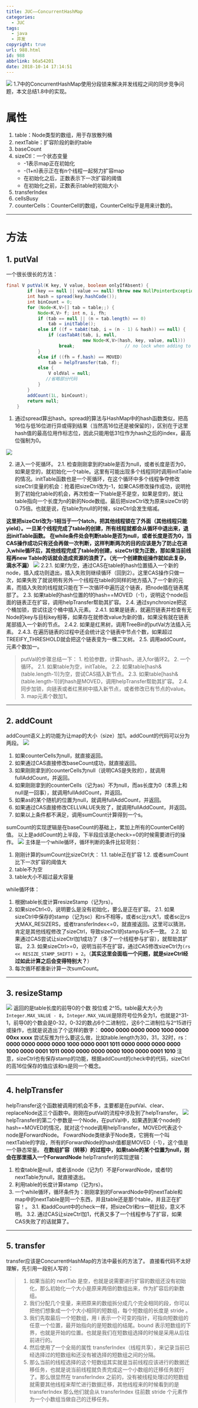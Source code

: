```yaml
---
title: JUC——ConcurrentHashMap
categories:
  - JUC
tags:
  - java
  - 并发
copyright: true
url: 988.html
id: 988
abbrlink: b6a54201
date: 2018-10-14 17:14:51
---
```


![](https://oss.kherrisan.cn/dbdcdc86ee06761292636a46d6fc8878.png) 1.7中的ConcurrentHashMap使用分段锁来解决并发线程之间的同步竞争问题，本文总结1.8中的实现。

<!-- more -->

属性
==

1.  table：Node类型的数组，用于存放散列桶
2.  nextTable：扩容阶段的新的table
3.  baseCount
4.  sizeCtl：一个状态变量
    *   -1表示map正在初始化
    *   -(1+n)表示正在有n个线程一起努力扩容map
    *   在初始化之后，正数表示下一次扩容的阈值
    *   在初始化之前，正数表示table的初始大小
5.  transferIndex
6.  cellsBusy
7.  counterCells：CounterCell的数组，CounterCell似乎是用来计数的。

* * *

方法
==

1\. putVal
----------

一个很长很长的方法：

```java
final V putVal(K key, V value, boolean onlyIfAbsent) {
        if (key == null || value == null) throw new NullPointerException();
        int hash = spread(key.hashCode());
        int binCount = 0;
        for (Node<K,V>[] tab = table;;) {
            Node<K,V> f; int n, i, fh;
            if (tab == null || (n = tab.length) == 0)
                tab = initTable();
            else if ((f = tabAt(tab, i = (n - 1) & hash)) == null) {
                if (casTabAt(tab, i, null,
                             new Node<K,V>(hash, key, value, null)))
                    break;                   // no lock when adding to empty bin
            }
            else if ((fh = f.hash) == MOVED)
                tab = helpTransfer(tab, f);
            else {
                V oldVal = null;
               //省略部分代码
            }
        }
        addCount(1L, binCount);
        return null;
    }

```

1.  通过spread算出hash。spread的算法与HashMap中的hash函数类似，把高16位与低16位进行异或得到结果（当然高16位还是被保留的），区别在于这里hash值的最高位用作标志位，因此只能用低31位作为hash之后的index，最高位强制为0。

![](https://oss.kherrisan.cn/41c3beacdddb68b5f1d36a4c8f64e884.png)

2.  进入一个死循环。 2.1. 检查刚刚拿到的table是否为null，或者长度是否为0，如果是空的，就初始化一个table。这里有可能出现多个线程同时调用initTable的情况。initTable函数也是一个死循环，在这个循环中多个线程争夺修改sizeCtrl变量的机会：抢着把sizeCtrl改为-1，如果CAS修改操作成功，说明抢到了初始化table的机会，再次检查一下table是不是空，如果是空的，就让table指向一个长度为n的新的Node数组。最后把sizeCtrl改为原来sizeCtrl的0.75倍。也就是说，在table为null的时候，sizeCtrl会发生缩减。

**这里把sizeCtrl改为-1相当于一个latch，把其他线程锁在了外面（其他线程只能yield）。一旦某个线程完成了table的创建，所有线程就都会从循环中退出来，退出initTable函数。** **在while条件处会判断table是否为null，或者长度是否为0，当CAS操作成功只有还会再做一次判断，这样判断两次的目的应该是为了防止在进入while循环后，其他线程完成了table的创建，sizeCtrl变为正数，那如果当前线程再new Table的话就会造成资源的浪费了。（光一个创建数组操作就如此复杂，滴水不漏）** ![](https://oss.kherrisan.cn/e4d0c7796b2b0dcde9efc3856ef7cc13.png) 2.2.1. 如果f为空，通过CAS在table的hash位置插入一个新的node，插入成功则退出，插入失败则继续循环（回到2）。这里CAS操作只做一次，如果失败了就说明有另外一个线程在table的同样的地方插入了一个新的元素，而插入失败的线程就只能在下一次循环中遍历这个链表，把node插在链表尾部了。 2.3. 如果table的hash位置的f的hash==MOVED（-1），说明这个node后面的链表正在扩容，调用helpTransfer帮助其扩容。 2.4. 通过synchronize把这个桶加锁，尝试往这个桶中插入元素。 2.4.1. 如果是链表，就遍历链表并检查有无Node的key与目标key相等，如果存在就修改value为新的值，如果没有就在链表尾部插入一个新的节点。 2.4.2. 如果是红黑树，调用TreeBin的putVal方法插入元素。 2.4.3. 在遍历链表的过程中还会统计这个链表中节点个数，如果超过TREEIFY_THRESHOLD就会把这个链表变为一棵二叉树。 2.5. 调用addCount，元素个数加一。

> putVal的步骤总结一下： 1. 检验参数，计算hash，进入for循环2。 2. 一个循环。 2.1. 如果table为空，initTable。 2.2. 如果table\[hash&(table.length-1)\]为空，尝试CAS插入新节点。 2.3. 如果table\[hash&(table.length-1)\]的hash是MOVED，调用helpTransfer帮助其扩容。 2.4. 同步加锁，向链表或者红黑树中插入新节点，或者修改已有节点的value。 3. map元素个数加1。

* * *

2\. addCount
------------

addCount语义上的功能为让map的大小（size）加1。addCount的代码可以分为两段。 ![](https://oss.kherrisan.cn/987256f0e0ac59d7826222cacb3183a0.png)

1.  如果counterCells为null，就直接返回。
2.  如果通过CAS直接修改baseCount成功，就直接返回。
3.  如果刚刚拿到的counterCells为null（说明CAS是失败的），就调用fullAddCount，并返回。
4.  如果刚刚拿到的counterCells（记为as）不为null，而as长度为0（本质上和null是一回事），就调用fullAddCount，并返回。
5.  如果as的某个随机的位置为null，就调用fullAddCount，并返回。
6.  如果通过CAS直接修改CELLVALUE失败了，就调用fullAddCount，并返回。
7.  如果以上条件都不满足，调用sumCount计算得到一个s。

sumCount的实现逻辑是在baseCount的基础上，累加上所有的CounterCell的值。 以上是addCount的上半段，下半段应该是check>=0的时候需要进行的操作。 ![](https://oss.kherrisan.cn/470aa3a3a2732ede598cc39debc99980.png) 主体是一个while循环，循环判断的条件比较苛刻：

1.  刚刚计算的sumCount比sizeCtrl大： 1.1. table正在扩容 1.2. 或者sumCount比下一次扩容的阈值大
2.  table不为空
3.  table大小不超过最大容量

while循环体：

1.  根据table长度计算resizeStamp（记为rs）。
2.  如果sizeCtrl<0，说明要么是没有初始化，要么是正在扩容。 2.1. 如果sizeCtrl中保存的stamp（记为sc）和rs不相等，或者sc比rs大1，或者sc比rs大MAX_RESIZERS，或者transferIndex<=0，就直接返回。这里可以猜测，肯定是其他线程修改了sizeCtrl，导致sizeCtrl的stamp与rs不一致。 2.2. 如果通过CAS尝试让sizeCtrl加1成功了（多了一个线程参与扩容），就帮助其扩容。 2.3. 如果sizeCtrl>=0，说明当前不在扩容，通过CAS修改sizeCtrl为`(rs << RESIZE_STAMP_SHIFT) + 2`。（**其实这里会面临一个问题，就是sizeCtrl经过如此计算之后会变得特别大？**）
3.  每次循环都重新计算一次sumCount。

* * *

3\. resizeStamp
---------------

![](https://oss.kherrisan.cn/6640e8c8a5b2ab14a87427946e3893eb.png) 返回的是table长度的前导0的个数 按位或 2^15。table最大大小为`Integer.MAX_VALUE - 8`，`Integer.MAX_VALUE`是除符号位外全为1，也就是2^31-1，前导0的个数会是0-32，0-32的数占6个二进制位，这6个二进制位与2^15进行或操作，也就是说造出了个这样的数字： **0000 0000 0000 0000 1000 0000 00xx xxxx** 尝试反推为什么要这么做，比如table.length为30，31，32时，rs： **0000 0000 0000 0000 1000 0000 0001 1011** **0000 0000 0000 0000 1000 0000 0001 1011** **0000 0000 0000 0000 1000 0000 0001 1010** 注意，sizeCtrl也有保存stamp的功能，根据addCount的check中的代码，sizeCtrl的高16位保存的值应该和rs是同一个概念。

* * *

4\. helpTransfer
----------------

helpTransfer这个函数被调用的机会不多，主要都是在putVal、clear、replaceNode这三个函数中。刚刚在putVal的流程中涉及到了helpTransfer。 ![](https://oss.kherrisan.cn/c15c3369264dfd90022f2d40dfafd9e7.png) helpTransfer的第二个参数是一个Node，在putVal中，如果遇到某个node的hash==MOVED的情况，就对这个node调用helpTransfer。MOVED代表这个node是ForwardNode。 FowardNode类继承于Node类，它拥有一个叫nextTable的字段，所有的ForwardNode的hash值都是MOVED（-1），这个值是一个静态常量。 **在数组扩容（转移）的过程中，如果table的某个位置为null，则会在那里插入一个ForwardNode** helpTransfer的实现逻辑：

1.  检查table是null，或者该node（记为f）不是ForwardNode，或者f的nextTable为null，就直接退出。
2.  利用table的长度计算stamp（记为rs）。
3.  一个while循环，循环条件为：刚刚拿到的ForwardNode中的nextTable和map中的nextTable是同一个东西，并且table还是那个table，并且正在扩容！。 3.1. 和addCount中的check一样，把sizeCtrl和rs一顿比较，意义不明。 3.2. 通过CAS让sizeCtrl加1，代表又多了一个线程参与了扩容，如果CAS失败了的话就算了。

* * *

5\. transfer
------------

transfer应该是ConcurrentHashMap的方法中最长的方法了。 直接看代码不太好理解，先引用一段别人写的：

> 1.  如果当前的 nextTab 是空，也就是说需要进行扩容的数组还没有初始化，那么初始化一个大小是原来两倍的数组出来，作为扩容后的新数组。
> 2.  我们分配几个变量，来把原来的数组拆分成几个完全相同的段，你可以把他们想象成一个个大小相同的短数组，每个短数组的长度是 stride 。
> 3.  我们先取最后一个短数组，用 i 表示一个可变的指针，可指向短数组的任意一个位置，最开始指向的是短数组的结尾。bound 表示短数组的下界，也就是开始的位置。也就是我们在短数组选择的时候是采用从后往前进行的。
> 4.  然后使用了一个全局的属性 transferIndex（线程共享），来记录当前已经选择过的短数组和还没有被选择的短数组之间的分隔。
> 5.  那么当前的线程选择的这个短数组其实就是当前线程应该进行的数据迁移任务，也就是说当前线程就负责完成这一个小数组的迁移任务就行了。那么很显然在 transferIndex 之前的，没有被线程处理过的短数组就需要其他线程来帮忙进行数据迁移，其他线程来的时候看到的是 transferIndex 那么他们就会从 transferIndex 往前数 stride 个元素作为一个小数组当做自己的迁移任务。